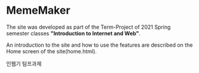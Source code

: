 # MemeMaker

The site was developed as part of the Term-Project of 2021 Spring semester classes __"Introduction to Internet and Web"__.     
        
An introduction to the site and how to use the features are described on the Home screen of the site(home.html).

인웹기 텀프과제   


